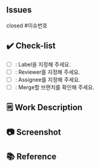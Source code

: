 ## Issues
closed #이슈번호

## ✔️  Check-list
- [ ] : Label을 지정해 주세요.
- [ ] : Reviewer를 지정해 주세요.
- [ ] : Assignee를 지정해 주세요.
- [ ] : Merge할 브랜치를 확인해 주세요.

## 🗒️ Work Description

## 📷 Screenshot

## 📚 Reference

